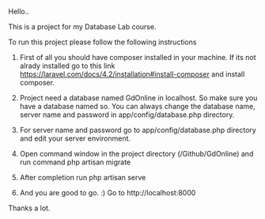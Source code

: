 Hello..

This is a project for my Database Lab course. 

To run this project please follow the following instructions

1. First of all you should have composer installed in your machine. If its not alrady installed go to this link https://laravel.com/docs/4.2/installation#install-composer and install composer.

2. Project need a database named GdOnline in localhost. So make sure you have a database named so.
 You can always change the database name, server name and password in app/config/database.php directory.

3. For server name and password go to app/config/database.php directory and edit your server environment.

4. Open command window in the project directory (/Github/GdOnline) and run command
	 php artisan migrate

5. After completion run 
	php artisan serve

6. And you are good to go. :) Go to http://localhost:8000 

Thanks a lot. 